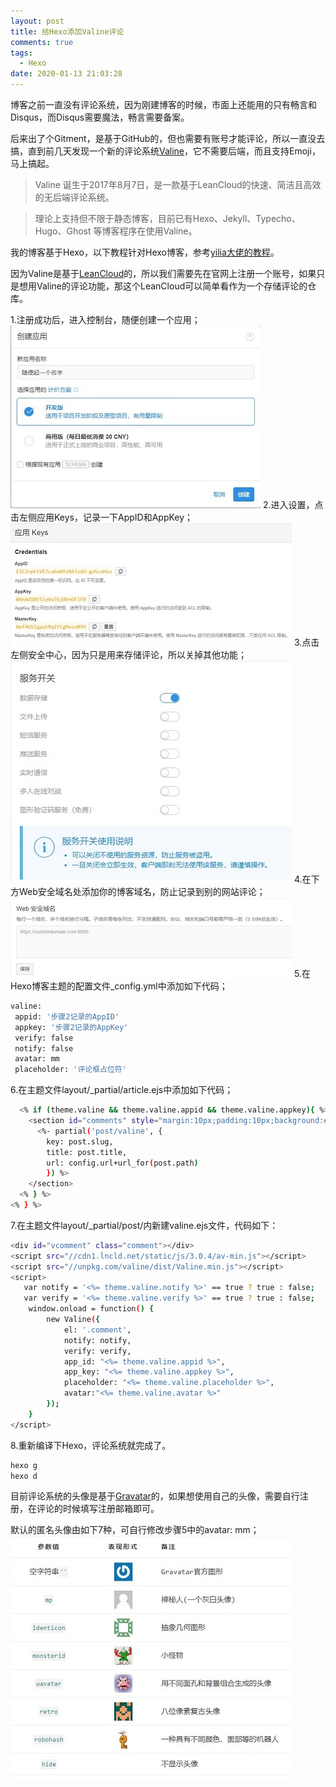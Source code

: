 ```yaml
---
layout: post
title: 给Hexo添加Valine评论
comments: true
tags:
  - Hexo
date: 2020-01-13 21:03:28
---
```

博客之前一直没有评论系统，因为刚建博客的时候，市面上还能用的只有畅言和Disqus，而Disqus需要魔法，畅言需要备案。
<!--more-->
后来出了个Gitment，是基于GitHub的，但也需要有账号才能评论，所以一直没去搞，直到前几天发现一个新的评论系统[Valine](https://valine.js.org/)，它不需要后端，而且支持Emoji，马上搞起。

>Valine 诞生于2017年8月7日，是一款基于LeanCloud的快速、简洁且高效的无后端评论系统。

>理论上支持但不限于静态博客，目前已有Hexo、Jekyll、Typecho、Hugo、Ghost 等博客程序在使用Valine。

我的博客基于Hexo，以下教程针对Hexo博客，参考[yilia大佬的教程](https://github.com/litten/hexo-theme-yilia/pull/646)。

因为Valine是基于[LeanCloud](https://www.leancloud.cn/)的，所以我们需要先在官网上注册一个账号，如果只是想用Valine的评论功能，那这个LeanCloud可以简单看作为一个存储评论的仓库。

1.注册成功后，进入控制台，随便创建一个应用；
![](/assets/images/200113_1.jpg)
2.进入设置，点击左侧应用Keys，记录一下AppID和AppKey；
![](/assets/images/200113_2.jpg)
3.点击左侧安全中心，因为只是用来存储评论，所以关掉其他功能；
![](/assets/images/200113_3.jpg)
4.在下方Web安全域名处添加你的博客域名，防止记录到别的网站评论；
![](/assets/images/200113_4.jpg)
5.在Hexo博客主题的配置文件_config.yml中添加如下代码；
``` bash
valine: 
 appid: '步骤2记录的AppID'
 appkey: '步骤2记录的AppKey'
 verify: false
 notify: false
 avatar: mm
 placeholder: '评论框占位符'
```
6.在主题文件layout/_partial/article.ejs中添加如下代码；

``` bash
  <% if (theme.valine && theme.valine.appid && theme.valine.appkey){ %>
    <section id="comments" style="margin:10px;padding:10px;background:#fff;">
      <%- partial('post/valine', {
        key: post.slug,
        title: post.title,
        url: config.url+url_for(post.path)
        }) %>
    </section>
  <% } %>
<% } %>
```

7.在主题文件layout/_partial/post/内新建valine.ejs文件，代码如下：
``` bash
<div id="vcomment" class="comment"></div> 
<script src="//cdn1.lncld.net/static/js/3.0.4/av-min.js"></script>
<script src="//unpkg.com/valine/dist/Valine.min.js"></script>
<script>
   var notify = '<%= theme.valine.notify %>' == true ? true : false;
   var verify = '<%= theme.valine.verify %>' == true ? true : false;
    window.onload = function() {
        new Valine({
            el: '.comment',
            notify: notify,
            verify: verify,
            app_id: "<%= theme.valine.appid %>",
            app_key: "<%= theme.valine.appkey %>",
            placeholder: "<%= theme.valine.placeholder %>",
            avatar:"<%= theme.valine.avatar %>"
        });
    }
</script>
```

8.重新编译下Hexo，评论系统就完成了。

``` bash
hexo g
hexo d
```

目前评论系统的头像是基于[Gravatar](http://cn.gravatar.com/)的，如果想使用自己的头像，需要自行注册，在评论的时候填写注册邮箱即可。

默认的匿名头像由如下7种，可自行修改步骤5中的avatar: mm；
![](/assets/images/200113_5.jpg)